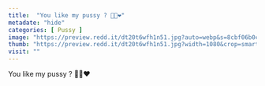 ```yaml
---
title:  "You like my pussy ? 🥰🥰❤️"
metadate: "hide"
categories: [ Pussy ]
image: "https://preview.redd.it/dt20t6wfh1n51.jpg?auto=webp&s=8cbf06b0cf16797ad38c433fd42d9b5675e71dc5"
thumb: "https://preview.redd.it/dt20t6wfh1n51.jpg?width=1080&crop=smart&auto=webp&s=ca819a43feb18c0fc7d1c96410f47132e5d9cb22"
visit: ""
---
```

You like my pussy ? 🥰🥰❤️

